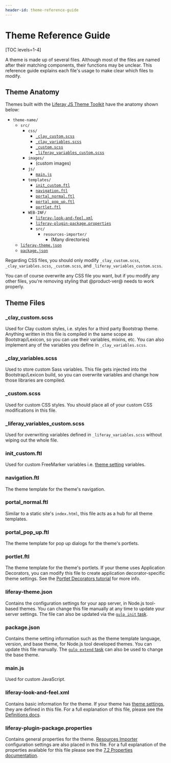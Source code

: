 ```yaml
---
header-id: theme-reference-guide
---
```


# Theme Reference Guide

[TOC levels=1-4]

A theme is made up of several files. Although most of the files are named after
their matching components, their functions may be unclear. This reference guide
explains each file's usage to make clear which files to modify.

## Theme Anatomy

Themes built with the [Liferay JS Theme Toolkit](https://github.com/liferay/liferay-js-themes-toolkit/tree/master/packages) 
have the anatomy shown below: 

- `theme-name/`
    - `src/`
        - `css/`
            - [`_clay_custom.scss`](/docs/7-2/reference/-/knowledge_base/r/theme-reference-guide#_clay_customscss)
            - [`_clay_variables.scss`](/docs/7-2/reference/-/knowledge_base/r/theme-reference-guide#_clay_variablesscss)
            - [`_custom.scss`](/docs/7-2/reference/-/knowledge_base/r/theme-reference-guide#_customscss)
            - [`_liferay_variables_custom.scss`](/docs/7-2/reference/-/knowledge_base/r/theme-reference-guide#_liferay_variables_customscss)
        - `images/`
            -   (custom images)
        - `js/`
            - [`main.js`](/docs/7-2/reference/-/knowledge_base/r/theme-reference-guide#mainjs)
        - `templates/`
            - [`init_custom.ftl`](/docs/7-2/reference/-/knowledge_base/r/theme-reference-guide#init_customftl)
            - [`navigation.ftl`](/docs/7-2/reference/-/knowledge_base/r/theme-reference-guide#navigationftl)
            - [`portal_normal.ftl`](/docs/7-2/reference/-/knowledge_base/r/theme-reference-guide#portal_normalftl)
            - [`portal_pop_up.ftl`](/docs/7-2/reference/-/knowledge_base/r/theme-reference-guide#portal_pop_upftl)
            - [`portlet.ftl`](/docs/7-2/reference/-/knowledge_base/r/theme-reference-guide#portletftl)
        - `WEB-INF/`
            - [`liferay-look-and-feel.xml`](/docs/7-2/reference/-/knowledge_base/r/theme-reference-guide#liferay-look-and-feelxml)
            - [`liferay-plugin-package.properties`](/docs/7-2/reference/-/knowledge_base/r/theme-reference-guide#liferay-plugin-packageproperties)
            - `src/`
                - `resources-importer/`
                    - (Many directories)
    - [`liferay-theme.json`](/docs/7-2/reference/-/knowledge_base/r/theme-reference-guide#liferay-themejson)
    - [`package.json`](/docs/7-2/reference/-/knowledge_base/r/theme-reference-guide#packagejson)
 
Regarding CSS files, you should only modify `_clay_custom.scss`,
`_clay_variables.scss`, `_custom.scss`, and `_liferay_variables_custom.scss`.

You can of course overwrite any CSS file you want, but if you modify any other
files, you're removing styling that @product-ver@ needs to work properly.

## Theme Files

### _clay_custom.scss

Used for Clay custom styles, i.e. styles for a third party Bootstrap theme. 
Anything written in this file is compiled in the same scope as Bootstrap/Lexicon, 
so you can use their variables, mixins, etc. You can also implement any of the 
variables you define in `_clay_variables.scss`.

### _clay_variables.scss

Used to store custom Sass variables. This file gets injected into the 
Bootstrap/Lexicon build, so you can overwrite variables and change how those 
libraries are compiled.

### _custom.scss

Used for custom CSS styles. You should place all of your custom CSS
modifications in this file.

### _liferay_variables_custom.scss

Used for overwriting variables defined in `_liferay_variables.scss` without 
wiping out the whole file.

### init_custom.ftl

Used for custom FreeMarker variables i.e. 
[theme setting](/docs/7-2/frameworks/-/knowledge_base/f/making-configurable-theme-settings) 
variables.

### navigation.ftl

The theme template for the theme's navigation.

### portal_normal.ftl

Similar to a static site's `index.html`, this file acts as a hub for all theme
templates.

### portal_pop_up.ftl

The theme template for pop up dialogs for the theme's portlets.

### portlet.ftl

The theme template for the theme's portlets. If your theme uses Application 
Decorators, you can modify this file to create application decorator-specific 
theme settings. See the 
[Portlet Decorators tutorial](/docs/7-2/frameworks/-/knowledge_base/f/creating-configurable-styles-for-portlet-wrappers) 
for more info.

### liferay-theme.json

Contains the configuration settings for your app server, in Node.js tool-based 
themes. You can change this file manually at any time to update your server 
settings. The file can also be updated via the 
[`gulp init` task](/docs/7-2/frameworks/-/knowledge_base/f/configuring-your-themes-app-server). 

### package.json

Contains theme setting information such as the theme template language, version,
and base theme, for Node.js tool developed themes. You can update this file
manually. The 
[`gulp extend` task](/docs/7-2/frameworks/-/knowledge_base/f/changing-your-base-theme) 
can also be used to change the base theme. 

### main.js

Used for custom JavaScript.

### liferay-look-and-feel.xml

Contains basic information for the theme. If your theme has 
[theme settings](/docs/7-2/frameworks/-/knowledge_base/f/making-configurable-theme-settings),
they are defined in this file. For a full explanation of this file, please see
the [Definitions docs](@platform-ref@/7.2-latest/definitions/liferay-look-and-feel_7_2_0.dtd.html). 

### liferay-plugin-package.properties

Contains general properties for the theme. 
[Resources Importer](/docs/7-2/frameworks/-/knowledge_base/f/importing-resources-with-a-theme) 
configuration settings are also placed in this file. For a full explanation of 
the properties available for this file please see the 
[7.2 Properties documentation](@platform-ref@/7.2-latest/propertiesdoc/liferay-plugin-package_7_2_0.properties.html). 
